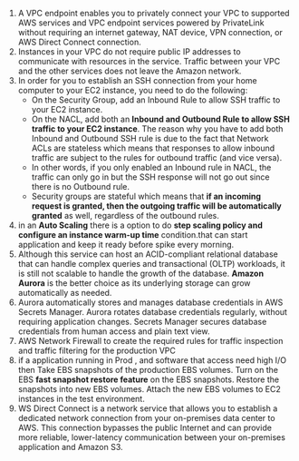 1. A VPC endpoint enables you to privately connect your VPC to supported AWS services and VPC endpoint services powered by PrivateLink without requiring an internet gateway, NAT device, VPN connection, or AWS Direct Connect connection. 
2. Instances in your VPC do not require public IP addresses to communicate with resources in the service. Traffic between your VPC and the other services does not leave the Amazon network.
3. In order for you to establish an SSH connection from your home computer to your EC2 instance, you need to do the following:
    - On the Security Group, add an Inbound Rule to allow SSH traffic to your EC2 instance.
    - On the NACL, add both an **Inbound and Outbound Rule to allow SSH traffic to your EC2 instance**. The reason why you have to add both Inbound and Outbound SSH rule is due to the fact that Network ACLs are stateless which means that responses to allow inbound traffic are subject to the rules for outbound traffic (and vice versa). 
    - In other words, if you only enabled an Inbound rule in NACL, the traffic can only go in but the SSH response will not go out since there is no Outbound rule. 
    - Security groups are stateful which means that **if an incoming request is granted, then the outgoing traffic will be automatically granted** as well, regardless of the outbound rules.
4. in an **Auto Scaling** there is a option to do  **step scaling policy and configure an instance warm-up time** condition.that can start application and keep it ready before spike every morning.
5. Although this service can host an ACID-compliant relational database that can handle complex queries and transactional (OLTP) workloads, it is still not scalable to handle the growth of the database. **Amazon Aurora** is the better choice as its underlying storage can grow automatically as needed.
6. Aurora automatically stores and manages database credentials in AWS Secrets Manager. Aurora rotates database credentials regularly, without requiring application changes. Secrets Manager secures database credentials from human access and plain text view.
7. AWS Network Firewall to create the required rules for traffic inspection and traffic filtering for the production VPC
8. if a application running in Prod , and software that access need high I/O then Take EBS snapshots of the production EBS volumes. Turn on the EBS **fast snapshot restore feature** on the EBS snapshots. Restore the snapshots into new EBS volumes. Attach the new EBS volumes to EC2 instances in the test environment. 
9. WS Direct Connect is a network service that allows you to establish a dedicated network connection from your on-premises data center to AWS. This connection bypasses the public Internet and can provide more reliable, lower-latency communication between your on-premises application and Amazon S3.